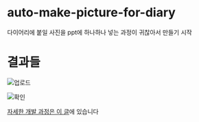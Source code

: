 # auto-make-picture-for-diary
다이어리에 붙일 사진을 ppt에 하나하나 넣는 과정이 귀찮아서 만들기 시작

# 결과들

![업로드](https://user-images.githubusercontent.com/85085375/178992918-e321ac31-4c07-4ee9-97f6-1a706062cb75.gif)

![확인](https://user-images.githubusercontent.com/85085375/178999149-dcebd34c-d5ab-41ff-8eea-14124acf43c0.gif)

[자세한 개발 과정은 이 글](https://github.com/codingbotPark/auto-make-picture-for-diary/blob/main/v1/README.md)에 있습니다
